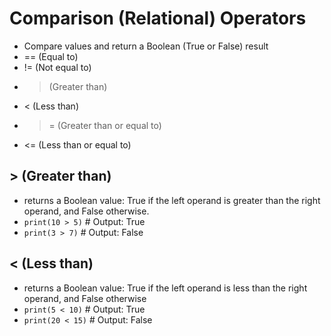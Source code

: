 # Comparison (Relational) Operators
- Compare values and return a Boolean (True or False) result
- == (Equal to)
- != (Not equal to)
- > (Greater than)
- < (Less than)
- >= (Greater than or equal to)
- <= (Less than or equal to)


## > (Greater than)
-  returns a Boolean value: True if the left operand is greater than the right operand, and False otherwise.
- `print(10 > 5)`  # Output: True
- `print(3 > 7)`   # Output: False


## < (Less than)
- returns a Boolean value: True if the left operand is less than the right operand, and False otherwise
- `print(5 < 10)`  # Output: True
- `print(20 < 15)` # Output: False